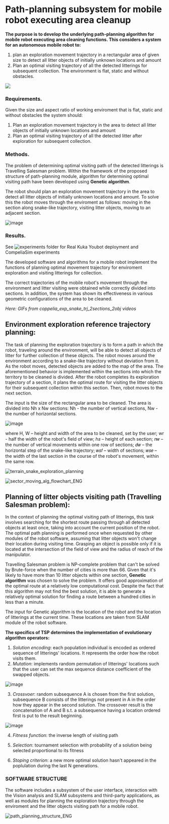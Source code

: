 
# Path-planning subsystem for mobile robot executing area cleanup

**The purpose is to develop the underlying path-planning algorithm for mobile robot executing area cleaning functions. This considers a system for an autonomous mobile robot to:**  

1) plan an exploration movement trajectory in a rectangular area of given size to detect all litter objects of initially unknown locations and amount
2) Plan an optimal visiting trajectory of all the detected litterings for subsequent collection. The environment is flat, static and without obstacles. 


![](https://github.com/BigDataSeeker/Robot-Kuka-GarbageCollection/blob/main/Experiments/coppelia_exp_snake_trj_2sections_2obj/Two%20sections%20exploration%20narrated_ENG.gif.gif)

### Requirements.
Given the size and aspect ratio of working enviroment that is flat, static and without obstacles the system should:
1) Plan an exploration movement trajectory in the area to detect all litter objects of initially unknown locations and amount 
2) Plan an optimal visiting trajectory of all the detected litter after exploration for subsequent collection.

### Methods. 
The problem of determining optimal visiting path of the detected litterings is Travelling Salesman problem. Within the framework of the proposed structure of path-planning module, algorithm for determining optimal visiting path have been developed using **Genetic algorithm**. 

The robot should plan an exploration movement trajectory in the area to detect all litter objects of initially unknown locations and amount. To solve this the robot moves through the enviroment as follows: moving in the section along snake-like trajectory, visiting litter objects, moving to an adjacent section.

![image](https://github.com/BigDataSeeker/Robot-Kuka-GarbageCollection/assets/92204945/8fc2a6ab-37d1-47fa-8a55-73e8c2ac15ca)

### Results. 

See ![experiments folder](https://github.com/BigDataSeeker/Robot-Kuka-GarbageCollection/tree/main/Experiments) for Real Kuka Youbot deployment and CompeliaSim experiments

The developed software and algorithms for a mobile robot implement the functions of planning optimal movement trajectory for enviroment exploration and visiting litterings for collection.

The correct trajectories of the mobile robot's movement through the environment and litter visiting were obtained while correctly divided into sections. In addition, the system has shown its effectiveness in various geometric configurations of the area to be cleaned.


*Here: GIFs from coppelia_exp_snake_trj_2sections_2obj videos*

## Environment exploration reference trajectory planning:

The task of planning the exploration trajectory is to form a path in which the robot, traveling around the environment, will be able to detect all objects of litter for further collection of these objects. The robot moves around the environment according to a snake-like trajectory without deviation from it. As the robot moves, detected objects are added to the map of the area. The aforementioned behavior is implemented within the sections into which the territory to be cleaned is divided. After the robot completes its exploration trajectory of a section, it plans the optimal route for visiting the litter objects for their subsequent collection within this section. Then, robot moves to the next section. 

The input is the size of the rectangular area to be cleaned. The area is divided into Nh х Nw sections: Nh - the number of vertical sections, Nw - the number of horizontal sections.

![image](https://github.com/BigDataSeeker/Robot-Kuka-GarbageCollection/assets/92204945/689bee6c-c6b8-4b10-ab76-c433d55eb265)

where H, W – height and width of the area to be cleaned, set by the user; wr - half the width of the robot's field of view; ℎ𝑠 – height of each section; 𝑛𝑤 – the number of vertical movements within one row of sections; 𝑑𝑤 – the horizontal step of the snake-like trajectory; 𝑤𝑠𝑓 – width of sections; 𝑤𝑠𝑒 – the width of the last section in the course of the robot's movement, within the same row.

![terrain_snake_exploration_planning](https://github.com/BigDataSeeker/Robot-Kuka-GarbageCollection/assets/92204945/d62b36f1-e2fd-405c-bfed-4f225d979b1c)

![sector_moving_alg_flowchart_ENG](https://github.com/BigDataSeeker/Robot-Kuka-GarbageCollection/assets/92204945/013f2a6d-7d59-4ba1-906b-e57bc728fd0a)


##  Planning of litter objects visiting path (Travelling Salesman problem):

In the context of planning the optimal visiting path of litterings, this task involves searching for the shortest route passing through all detected objects at least once, taking into account the current position of the robot. The optimal path planning is performed once when requested by other modules of the robot software, assuming that litter objects won't change their location during visiting time. Grasping an object is possible only if it is located at the intersection of the field of view and the radius of reach of the manipulator.

Travelling Salesman problem is NP-complete problem that can't be solved by Brute-force when the number of cities is more than 66. Given that it's likely to have more than 10 litter objects within one section, **Genetic algorithm** was chosen to solve the problem. It offers good approximation of the optimal route at a relatively low computational cost. Despite the fact that this algorithm may not find the best solution, it is able to generate a relatively optimal solution for finding a route between a hundred cities in less than a minute.

The input for Genetic algorithm is the location of the robot and the location of litterings at the current time. These locations are taken from SLAM module of the robot software.

**The specifics of TSP determines the implementation of evolutionary algorithm operators:**

1. *Solution encoding*: each population individual is encoded as ordered sequence of litterings' locations. It represents the order how the robot visits them. 
2. *Mutation*: implements random permutation of litterings' locations such that the user can set the max sequence distance coefficient of the swapped objects. 

![image](https://github.com/BigDataSeeker/Robot-Kuka-GarbageCollection/assets/92204945/a264d754-9eff-44c8-86ac-c178aa060736)

3. *Crossvoer*: random subsequence A is chosen from the first solution, subsequence B consists of the litterings not present in A in the order how they appear in the second solution. The crossover result is the concatenation of A and B s.t. a subsequence having a location ordered first is put to the result beginning.

![image](https://github.com/BigDataSeeker/Robot-Kuka-GarbageCollection/assets/92204945/0746d2fb-4a56-4f89-87b4-07fc349c3fb1)


4. *Fitness function*: the inverse length of visiting path

5. *Selection*: tournament selection with probability of a solution being selected proportional to its fitness

6. *Stoping criterion*: a new more optimal solution hasn't appeared in the poplulation during the last N generations.


### SOFTWARE STRUCTURE

The software includes a subsystem of the user interface, interaction with the Vision analysis and SLAM subsystems  and third-party applications, as well as modules for planning the exploration trajectory through the enviroment and the litter objects visiting path for a mobile robot.

![path_planning_structure_ENG](https://github.com/BigDataSeeker/Robot-Kuka-GarbageCollection/assets/92204945/9d22a9ee-ae9f-4b31-99ea-02c87ced3233)



